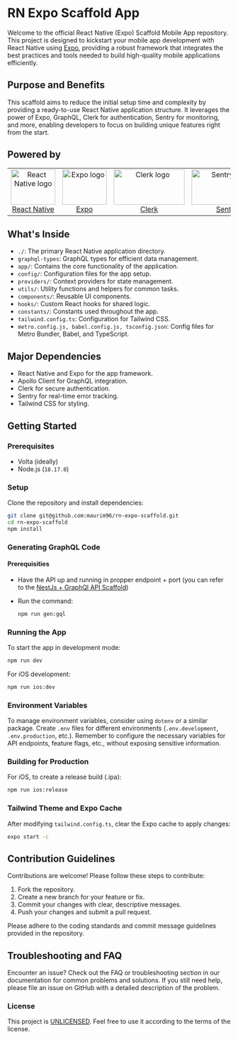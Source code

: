 # RN Expo Scaffold App

Welcome to the official React Native (Expo) Scaffold Mobile App repository. This project is designed to kickstart your mobile app development with React Native using [Expo](https://expo.io/), providing a robust framework that integrates the best practices and tools needed to build high-quality mobile applications efficiently.

## Purpose and Benefits

This scaffold aims to reduce the initial setup time and complexity by providing a ready-to-use React Native application structure. It leverages the power of Expo, GraphQL, Clerk for authentication, Sentry for monitoring, and more, enabling developers to focus on building unique features right from the start.

## Powered by

<p align="center">
  <table>
    <tr>
      <td align="center">
        <a href="https://reactnative.dev/docs/getting-started">
          <img src="https://github.com/maurim96/rn-expo-scaffold/assets/22548752/4d0785be-9a90-40af-9950-5bb4012128a4" width="100" height="80" alt="React Native logo"><br/>
          React Native
        </a>
      </td>
      <td align="center">
        <a href="https://docs.expo.dev/">
          <img src="https://github.com/maurim96/rn-expo-scaffold/assets/22548752/dd94ebdc-1303-4c84-981c-beb4bd1b0f5d" width="100" height="80" alt="Expo logo"><br/>
          Expo
        </a>
      </td>
      <td align="center">
        <a href="https://clerk.com/docs">
          <img src="https://github.com/maurim96/rn-expo-scaffold/assets/22548752/f2f691e0-c06f-45e8-96c8-580fa83a986e" width="160" height="80" alt="Clerk logo"><br/>
          Clerk
        </a>
      </td>
      <td align="center">
        <a href="https://docs.sentry.io/platforms/react-native/">
          <img src="https://github.com/maurim96/rn-expo-scaffold/assets/22548752/a2c1a0b0-4b6d-4b0e-8051-cbd29b59a4fb" width="160" height="80" alt="Sentry logo"><br/>
          Sentry
        </a>
      </td>
      <td align="center">
        <a href="https://www.apollographql.com/docs/react/">
          <img src="https://github.com/maurim96/rn-expo-scaffold/assets/22548752/87271779-89e3-4996-9e6b-020e3b42881e" width="160" height="80" alt="Apollo GraphQL logo"><br/>
          Apollo Client
        </a>
      </td>
      <td align="center">
        <a href="https://graphql.org/learn/">
          <img src="https://github.com/maurim96/rn-expo-scaffold/assets/22548752/8004d1a6-22d1-4b51-bf7e-4ff6be0b84ed" width="160" height="80" alt="GraphQL logo"><br/>
          GraphQL
        </a>
      </td>
      <td align="center">
        <a href="https://the-guild.dev/graphql/codegen">
          <img src="https://github.com/maurim96/rn-expo-scaffold/assets/22548752/b63a0abb-b4d0-4e24-a29a-50d218d5f747" width="160" height="80" alt="GraphQL logo"><br/>
          GraphQL CodeGen
        </a>
      </td>
    </tr>
  </table>
</p>

## What's Inside

- `./`: The primary React Native application directory.
- `graphql-types`: GraphQL types for efficient data management.
- `app/`: Contains the core functionality of the application.
- `config/`: Configuration files for the app setup.
- `providers/`: Context providers for state management.
- `utils/`: Utility functions and helpers for common tasks.
- `components/`: Reusable UI components.
- `hooks/`: Custom React hooks for shared logic.
- `constants/`: Constants used throughout the app.
- `tailwind.config.ts`: Configuration for Tailwind CSS.
- `metro.config.js, babel.config.js, tsconfig.json`: Config files for Metro Bundler, Babel, and TypeScript.

## Major Dependencies

- React Native and Expo for the app framework.
- Apollo Client for GraphQL integration.
- Clerk for secure authentication.
- Sentry for real-time error tracking.
- Tailwind CSS for styling.

## Getting Started

### Prerequisites

- Volta (ideally)
- Node.js (`18.17.0`)

### Setup

Clone the repository and install dependencies:

```bash
git clone git@github.com:maurim96/rn-expo-scaffold.git
cd rn-expo-scaffold
npm install
```

### Generating GraphQL Code

#### Prerequisities
- Have the API up and running in propper endpoint + port (you can refer to the [NestJs + GraphQl API Scaffold](https://github.com/maurim96/nestjs-graphql-scaffold))
- Run the command:

  ```bash
  npm run gen:gql
  ```

### Running the App

To start the app in development mode:

```bash
npm run dev
```

For iOS development:

```bash
npm run ios:dev
```

### Environment Variables

To manage environment variables, consider using `dotenv` or a similar package. Create `.env` files for different environments (`.env.development`, `.env.production`, etc.). Remember to configure the necessary variables for API endpoints, feature flags, etc., without exposing sensitive information.

### Building for Production

For iOS, to create a release build (.ipa):

```bash
npm run ios:release
```

### Tailwind Theme and Expo Cache

After modifying `tailwind.config.ts`, clear the Expo cache to apply changes:

```bash
expo start -c
```

## Contribution Guidelines

Contributions are welcome! Please follow these steps to contribute:

1. Fork the repository.
2. Create a new branch for your feature or fix.
3. Commit your changes with clear, descriptive messages.
4. Push your changes and submit a pull request.

Please adhere to the coding standards and commit message guidelines provided in the repository.

## Troubleshooting and FAQ

Encounter an issue? Check out the FAQ or troubleshooting section in our documentation for common problems and solutions. If you still need help, please file an issue on GitHub with a detailed description of the problem.


### License

This project is [UNLICENSED](LICENSE). Feel free to use it according to the terms of the license.